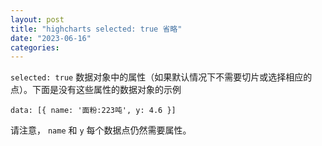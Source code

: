 ```yaml
---
layout: post
title: "highcharts selected: true 省略"
date: "2023-06-16"
categories: 
---
```

<p><code>selected: true</code> 数据对象中的属性（如果默认情况下不需要切片或选择相应的点）。下面是没有这些属性的数据对象的示例</p>

<pre>
<code>data: [{ name: &#39;面粉:223吨&#39;, y: 4.6 }]</code></pre>

<p>请注意， <code>name</code> 和 <code>y</code> 每个数据点仍然需要属性。</p>

